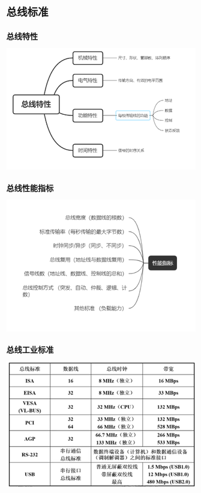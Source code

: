 # 总线标准

## 总线特性

![](../.gitbook/assets/image%20%2817%29.png)

## 总线性能指标

![](../.gitbook/assets/image%20%2820%29.png)

## 总线工业标准

![](../.gitbook/assets/image%20%2821%29.png)



